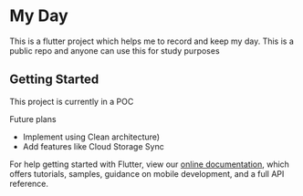 # My Day

This is a flutter project which helps me to record and keep my day.
This is a public repo and anyone can use this for study purposes

## Getting Started

This project is currently in a POC

Future plans
- Implement using Clean architecture)
- Add features like Cloud Storage Sync

For help getting started with Flutter, view our
[online documentation](https://flutter.dev/docs), which offers tutorials,
samples, guidance on mobile development, and a full API reference.
